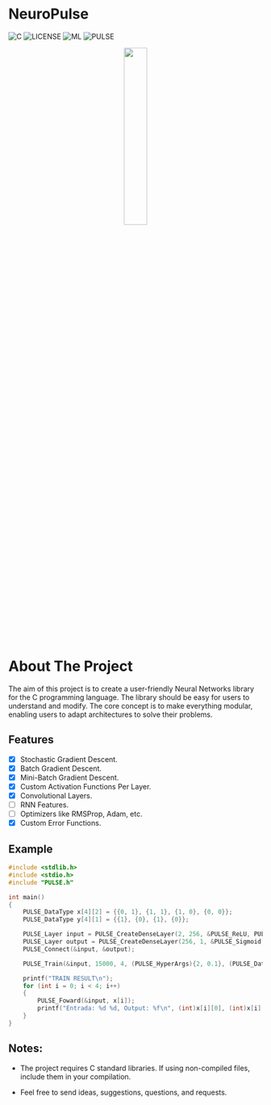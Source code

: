 # NeuroPulse

![C](https://badgen.net/badge/MADE-WITH/C)
![LICENSE](https://badgen.net/badge/LICENSE/MIT/green)
![ML](https://badgen.net/badge/ML/Machine-Learning/red)
![PULSE](https://badgen.net/badge/Learn%20in%20a/PULSE⚡/yellow)


<div align="center">
<img width="30%" src="https://github.com/IltonPfleger/NeuroPulse/blob/main/preview.gif">
</div>

# About The Project

The aim of this project is to create a user-friendly Neural Networks library for the C programming language. The library should be easy for users to understand and modify. The core concept is to make everything modular, enabling users to adapt architectures to solve their problems. 

## Features
* [x] Stochastic Gradient Descent.
* [x] Batch Gradient Descent.
* [x] Mini-Batch Gradient Descent.
* [x] Custom Activation Functions Per Layer.
* [x] Convolutional Layers.
* [ ] RNN Features.
* [ ] Optimizers like RMSProp, Adam, etc.
* [x] Custom Error Functions.

## Example
```c Xor Problem.
#include <stdlib.h>
#include <stdio.h>
#include "PULSE.h"

int main()
{
	PULSE_DataType x[4][2] = {{0, 1}, {1, 1}, {1, 0}, {0, 0}};
	PULSE_DataType y[4][1] = {{1}, {0}, {1}, {0}};

	PULSE_Layer input = PULSE_CreateDenseLayer(2, 256, &PULSE_ReLU, PULSE_OPTIMIZATION_SIMD);
	PULSE_Layer output = PULSE_CreateDenseLayer(256, 1, &PULSE_Sigmoid, PULSE_OPTIMIZATION_SIMD);
	PULSE_Connect(&input, &output);

	PULSE_Train(&input, 15000, 4, (PULSE_HyperArgs){2, 0.1}, (PULSE_DataType*)x, (PULSE_DataType*)y);

	printf("TRAIN RESULT\n");
	for (int i = 0; i < 4; i++)
	{
		PULSE_Foward(&input, x[i]);
		printf("Entrada: %d %d, Output: %f\n", (int)x[i][0], (int)x[i][1], output.outputs[0]);
	}
}
```
## Notes:
* The project requires C standard libraries. If using non-compiled files, include them in your compilation.

* Feel free to send ideas, suggestions, questions, and requests.
